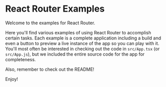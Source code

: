 # React Router Examples

Welcome to the examples for React Router.

Here you'll find various examples of using React Router to accomplish certain tasks. Each example is a complete application including a build and even a button to preview a live instance of the app so you can play with it. You'll most often be interested in checking out the code in `src/App.tsx` (or `src/App.js`), but we included the entire source code for the app for completeness.

Also, remember to check out the README!

Enjoy!